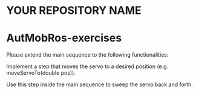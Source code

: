 # YOUR REPOSITORY NAME
# AutMobRos-exercises
Please extend the main sequence to the following functionalities:

Implement a step that moves the servo to a desired position (e.g. moveServoTo(double pos)).

Use this step inside the main sequence to sweep the servo back and forth.
